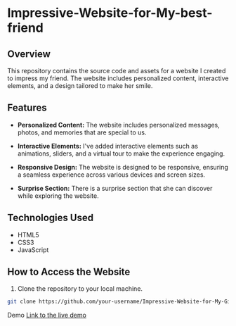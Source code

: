 # Impressive-Website-for-My-best-friend

## Overview

This repository contains the source code and assets for a website I created to impress my friend. The website includes personalized content, interactive elements, and a design tailored to make her smile.

## Features

- **Personalized Content:** The website includes personalized messages, photos, and memories that are special to us.

- **Interactive Elements:** I've added interactive elements such as animations, sliders, and a virtual tour to make the experience engaging.

- **Responsive Design:** The website is designed to be responsive, ensuring a seamless experience across various devices and screen sizes.

- **Surprise Section:** There is a surprise section that she can discover while exploring the website.

## Technologies Used

- HTML5
- CSS3
- JavaScript



## How to Access the Website

1. Clone the repository to your local machine.

```bash
git clone https://github.com/your-username/Impressive-Website-for-My-Girlfriend.git
```


Demo
[Link to the live demo ]()
